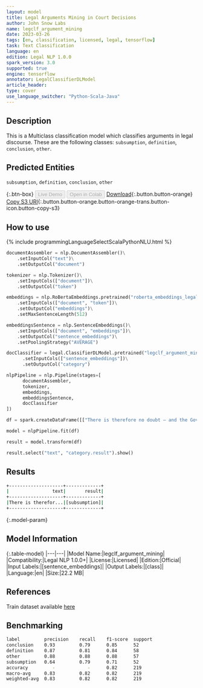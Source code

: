 ```yaml
---
layout: model
title: Legal Arguments Mining in Court Decisions
author: John Snow Labs
name: legclf_argument_mining
date: 2023-03-26
tags: [en, classification, licensed, legal, tensorflow]
task: Text Classification
language: en
edition: Legal NLP 1.0.0
spark_version: 3.0
supported: true
engine: tensorflow
annotator: LegalClassifierDLModel
article_header:
type: cover
use_language_switcher: "Python-Scala-Java"
---
```


## Description

This is a Multiclass classification model which classifies arguments in legal discourse. These are the following classes: `subsumption`, `definition`, `conclusion`, `other`.

## Predicted Entities

`subsumption`, `definition`, `conclusion`, `other`

{:.btn-box}
<button class="button button-orange" disabled>Live Demo</button>
<button class="button button-orange" disabled>Open in Colab</button>
[Download](https://s3.amazonaws.com/auxdata.johnsnowlabs.com/legal/models/legclf_argument_mining_en_1.0.0_3.0_1679829561976.zip){:.button.button-orange}
[Copy S3 URI](s3://auxdata.johnsnowlabs.com/legal/models/legclf_argument_mining_en_1.0.0_3.0_1679829561976.zip){:.button.button-orange.button-orange-trans.button-icon.button-copy-s3}

## How to use



<div class="tabs-box" markdown="1">
{% include programmingLanguageSelectScalaPythonNLU.html %}

```python
documentAssembler = nlp.DocumentAssembler()\
    .setInputCol("text")\
    .setOutputCol("document")

tokenizer = nlp.Tokenizer()\
    .setInputCols(["document"])\
    .setOutputCol("token")

embeddings = nlp.RoBertaEmbeddings.pretrained("roberta_embeddings_legal_roberta_base", "en")\
    .setInputCols(["document", "token"])\
    .setOutputCol("embeddings")\
    .setMaxSentenceLength(512)

embeddingsSentence = nlp.SentenceEmbeddings()\
    .setInputCols(["document", "embeddings"])\
    .setOutputCol("sentence_embeddings")\
    .setPoolingStrategy("AVERAGE")

docClassifier = legal.ClassifierDLModel.pretrained("legclf_argument_mining","en", "legal/models")\
      .setInputCols(["sentence_embeddings"])\
      .setOutputCol("category")

nlpPipeline = nlp.Pipeline(stages=[
      documentAssembler, 
      tokenizer,
      embeddings,
      embeddingsSentence,
      docClassifier
])

df = spark.createDataFrame([["There is therefore no doubt – and the Government do not contest – that the measures concerned in the present case ( the children 's continued placement in foster homes and the restrictions imposed on contact between the applicants and their children ) amounts to an “ interference ” with the applicants ' rights to respect for their family life ."]]).toDF("text")

model = nlpPipeline.fit(df)

result = model.transform(df)

result.select("text", "category.result").show()
```

</div>

## Results

```bash
+--------------------+-------------+
|                text|       result|
+--------------------+-------------+
|There is therefor...|[subsumption]|
+--------------------+-------------+
```

{:.model-param}
## Model Information

{:.table-model}
|---|---|
|Model Name:|legclf_argument_mining|
|Compatibility:|Legal NLP 1.0.0+|
|License:|Licensed|
|Edition:|Official|
|Input Labels:|[sentence_embeddings]|
|Output Labels:|[class]|
|Language:|en|
|Size:|22.2 MB|

## References

Train dataset available [here](https://huggingface.co/datasets/MeilingShi/legal_argument_mining)

## Benchmarking

```bash
label         precision    recall    f1-score  support      
conclusion    0.93         0.79      0.85      52  
definition    0.87         0.81      0.84      58  
other         0.88         0.88      0.88      57  
subsumption   0.64         0.79      0.71      52  
accuracy         -            -      0.82      219     
macro-avg     0.83         0.82      0.82      219 
weighted-avg  0.83         0.82      0.82      219 
```
